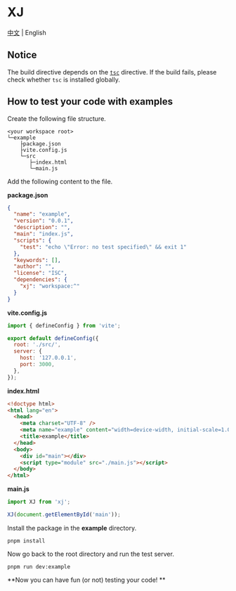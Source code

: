 # XJ

[中文](./README_CN.md) | English

## Notice

The build directive depends on the [`tsc`](https://www.typescriptlang.org/docs/handbook/compiler-options.html) directive. If the build fails, please check whether `tsc` is installed globally.

## How to test your code with examples

Create the following file structure.

```
<your workspace root>
└─example
    ├package.json
    ├vite.config.js
    └─src
       ├─index.html
       └─main.js
```

Add the following content to the file.

**package.json**

```json
{
  "name": "example",
  "version": "0.0.1",
  "description": "",
  "main": "index.js",
  "scripts": {
    "test": "echo \"Error: no test specified\" && exit 1"
  },
  "keywords": [],
  "author": "",
  "license": "ISC",
  "dependencies": {
    "xj": "workspace:^"
  }
}
```

**vite.config.js**

```js
import { defineConfig } from 'vite';

export default defineConfig({
  root: './src/',
  server: {
    host: '127.0.0.1',
    port: 3000,
  },
});
```

**index.html**

```html
<!doctype html>
<html lang="en">
  <head>
    <meta charset="UTF-8" />
    <meta name="example" content="width=device-width, initial-scale=1.0" />
    <title>example</title>
  </head>
  <body>
    <div id="main"></div>
    <script type="module" src="./main.js"></script>
  </body>
</html>
```

**main.js**

```js
import XJ from 'xj';

XJ(document.getElementById('main'));
```

Install the package in the **example** directory.

```shell
pnpm install
```

Now go back to the root directory and run the test server.

```shell
pnpm run dev:example
```

**Now you can have fun (or not) testing your code! **
